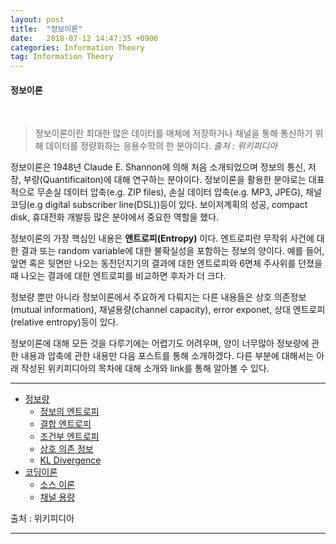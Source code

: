 ```yaml
---
layout: post
title:  "정보이론"
date:   2018-07-12 14:47:35 +0900
categories: Information Theory
tag: Information Theory
---
```


#### 정보이론

<br>

> 정보이론이란 최대한 많은 데이터를 매체에 저장하거나 채널을 통해 통신하기 위해 데이터를 정량화하는 응용수학의 한 분야이다.
> *출처 : 위키피디아*

정보이론은 1948년 Claude E. Shannon에 의해 처음 소개되었으며 정보의 통신, 저장, 부량(Quantificaiton)에 대해 연구하는 분야이다. 정보이론을 활용한 분야로는 대표적으로 무손실 데이터 압축(e.g. ZIP files), 손실 데이터 압축(e.g. MP3, JPEG), 채널 코딩(e.g digital subscriber line(DSL))등이 있다. 보이저계획의 성공, compact disk, 휴대전화 개발등 많은 분야에서 중요한 역할을 했다.


정보이론의 가장 핵심인 내용은 **앤트로피(Entropy)** 이다. 엔트로피란 무작위 사건에 대한 결과 또는 random variable에 대한 불확실성을 포함하는 정보의 양이다.
예를 들어, 앞면 혹은 뒷면만 나오는 동전던지기의 결과에 대한 엔트로피와 6면체 주사위를 던졌을때 나오는 결과에 대한 엔트로피를 비교하면 후자가 더 크다.

정보량 뿐만 아니라 정보이론에서 주요하게 다뤄지는 다른 내용들은 상호 의존정보(mutual information), 채널용량(channel capacity), error exponet, 상대 엔트로피(relative entropy)등이 있다.

정보이론에 대해 모든 것을 다루기에는 어렵기도 어려우며, 양이 너무많아 정보량에 관한 내용과 압축에 관한 내용만 다음 포스트를 통해 소개하겠다. 다른 부분에 대해서는 아래 작성된 위키피디아의 목차에 대해 소개와 link를 통해 알아볼 수 있다.

---

* [정보량](https://en.wikipedia.org/wiki/Information_theory#Quantities_of_information)
  * [정보의 엔트로피](https://en.wikipedia.org/wiki/Information_theory#Entropy_of_an_information_source)
  * [결합 엔트로피](https://en.wikipedia.org/wiki/Information_theory#Joint_entropy)
  * [조건부 엔트로피](https://en.wikipedia.org/wiki/Information_theory#Conditional_entropy_(equivocation))
  * [상호 의존 정보](https://en.wikipedia.org/wiki/Information_theory#Mutual_information_(transinformation))
  * [KL Divergence](https://en.wikipedia.org/wiki/Information_theory#Kullback%E2%80%93Leibler_divergence_(information_gain))
* [코딩이론](https://en.wikipedia.org/wiki/Information_theory#Coding_theory)
  * [소스 이론](https://en.wikipedia.org/wiki/Information_theory#Source_theory)
  * [채널 용량](https://en.wikipedia.org/wiki/Information_theory#Channel_capacity)

출처 : 위키피디아

---

